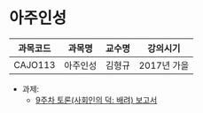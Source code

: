 # 아주인성

| 과목코드 | 과목명   | 교수명 | 강의시기    |
|----------|----------|--------|-------------|
| CAJO113  | 아주인성 | 김형규 | 2017년 가을 |

- 과제:
  - [9주차 토론(사회인의 덕: 배려) 보고서](./debate-report.pdf)
